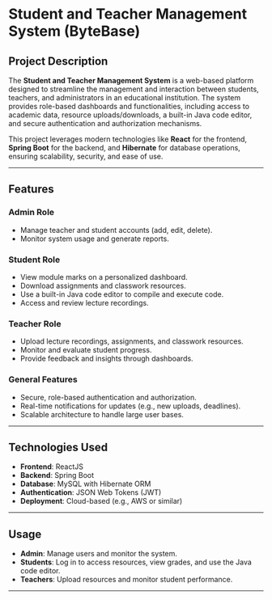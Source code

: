 # Student and Teacher Management System (ByteBase)

## Project Description
The **Student and Teacher Management System** is a web-based platform designed to streamline the management and interaction between students, teachers, and administrators in an educational institution. The system provides role-based dashboards and functionalities, including access to academic data, resource uploads/downloads, a built-in Java code editor, and secure authentication and authorization mechanisms.

This project leverages modern technologies like **React** for the frontend, **Spring Boot** for the backend, and **Hibernate** for database operations, ensuring scalability, security, and ease of use.

---

## Features
### Admin Role
- Manage teacher and student accounts (add, edit, delete).
- Monitor system usage and generate reports.

### Student Role
- View module marks on a personalized dashboard.
- Download assignments and classwork resources.
- Use a built-in Java code editor to compile and execute code.
- Access and review lecture recordings.

### Teacher Role
- Upload lecture recordings, assignments, and classwork resources.
- Monitor and evaluate student progress.
- Provide feedback and insights through dashboards.

### General Features
- Secure, role-based authentication and authorization.
- Real-time notifications for updates (e.g., new uploads, deadlines).
- Scalable architecture to handle large user bases.

---

## Technologies Used
- **Frontend**: ReactJS
- **Backend**: Spring Boot
- **Database**: MySQL with Hibernate ORM
- **Authentication**: JSON Web Tokens (JWT)
- **Deployment**: Cloud-based (e.g., AWS or similar)

---

## Usage
- **Admin**: Manage users and monitor the system.
- **Students**: Log in to access resources, view grades, and use the Java code editor.
- **Teachers**: Upload resources and monitor student performance.

---



